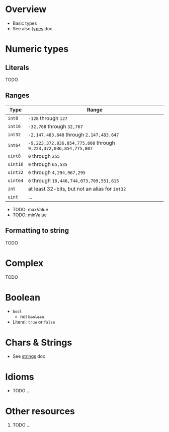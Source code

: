 # Overview
- Basic types
- See also [types](./variables.md) doc


# Numeric types

## Literals
TODO

## Ranges
|Type|Range|
| ---|--- |
|`int8` | `-128` through `127`|
|`int16` | `-32,768` through `32,767`|
|`int32` | `-2,147,483,648` through `2,147,483,647`|
|`int64` | `-9,223,372,036,854,775,808` through `9,223,372,036,854,775,807`|
|`uint8` | `0` through `255`|
|`uint16` | `0` through `65,535`|
|`uint32` | `0` through `4,294,967,295`|
|`uint64` | `0` through `18,446,744,073,709,551,615`|
|`int` | at least 32-bits, but not an alias for `int32`|
|`uint` | ...|

- TODO: maxValue
- TODO: minValue

## Formatting to string
TODO


# Complex
TODO


# Boolean
- `bool`
   - not ~~`boolean`~~
- Literal: `true` or `false`


# Chars & Strings
- See [strings](./strings.md) doc


# Idioms
- TODO ...


# Other resources
1. TODO ...
